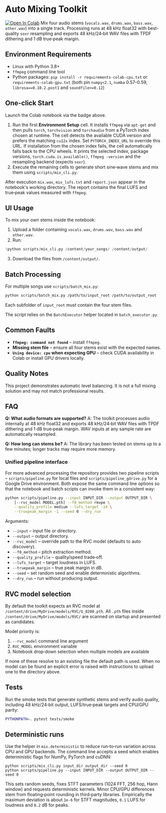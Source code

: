 # Auto Mixing Toolkit

[![Open In Colab](https://colab.research.google.com/assets/colab-badge.svg)](https://colab.research.google.com/github/FusinKoo/Jules-Test-02/blob/main/notebooks/demo.ipynb)
Mix four audio stems (`vocals.wav`, `drums.wav`, `bass.wav`, `other.wav`) into a single track.
Processing runs at 48 kHz float32 with best-quality `soxr` resampling and
exports 48 kHz/24‑bit WAV files with TPDF dithering and 1 dB true‑peak margin.

## Environment Requirements

- Linux with Python 3.8+
- `ffmpeg` command line tool
- Python packages: `pip install -r requirements-colab-cpu.txt` or `requirements-colab-gpu.txt`
  (both pin `numpy<2.1`, `numba` 0.57–0.59, `librosa==0.10.2.post1` and
  `soundfile>=0.12`)

## One-click Start

Launch the Colab notebook via the badge above.

1. Run the first **Environment Setup** cell. It installs `ffmpeg` via
   `apt-get` and then pulls `torch`, `torchvision` and `torchaudio` from a
   PyTorch index chosen at runtime. The cell detects the available CUDA
   version and prefers the matching `cu12x` index. Set
   `PYTORCH_INDEX_URL` to override this URL. If installation from the
   chosen index fails, the cell automatically falls back to the CPU wheels.
   It prints the selected index, package versions, `torch.cuda.is_available()`,
   `ffmpeg -version` and the resampling backend (expects `soxr`).
2. Execute the remaining cells to generate short sine‑wave stems and mix them
   using `scripts/mix_cli.py`.

After execution `mix.wav`, `mix_lufs.txt` and `report.json` appear in the notebook's working directory. The report contains the
final LUFS and true‑peak values measured with `ffmpeg`.

## UI Usage

To mix your own stems inside the notebook:

1. Upload a folder containing `vocals.wav`, `drums.wav`, `bass.wav` and `other.wav`.
2. Run:

```python
!python scripts/mix_cli.py /content/your_songs/ /content/output/
```

3. Download the files from `/content/output/`.

## Batch Processing

For multiple songs use `scripts/batch_mix.py`:

```bash
python scripts/batch_mix.py /path/to/input_root /path/to/output_root
```

Each subfolder of `input_root` must contain the four stem files.

The script relies on the `BatchExecutor` helper located in `batch_executor.py`.

## Common Faults

- **`ffmpeg: command not found`** – install `ffmpeg`.
- **Missing stem file** – ensure all four stems exist with the expected names.
- **`Using device: cpu` when expecting GPU** – check CUDA availability in Colab or install GPU drivers locally.

## Quality Notes

This project demonstrates automatic level balancing. It is not a full mixing solution and may not match professional results.

## FAQ

**Q: What audio formats are supported?**
A: The toolkit processes audio internally at 48 kHz float32 and exports
48 kHz/24‑bit WAV files with TPDF dithering and 1 dB true‑peak margin. WAV
inputs at any sample rate are automatically resampled.

**Q: How long can stems be?**
A: The library has been tested on stems up to a few minutes; longer tracks may require more memory.

### Unified pipeline interface

For more advanced processing the repository provides two pipeline scripts –
`scripts/pipeline.py` for local files and `scripts/pipeline_gdrive.py` for a
Google Drive environment. Both expose the same command line options so that the
notebook and batch scripts can invoke them in a consistent way:

```bash
python scripts/pipeline.py --input INPUT_DIR --output OUTPUT_DIR \
    [--rvc_model MODEL.pth] --f0_method rmvpe \
    --quality_profile medium --lufs_target -14 \
    --truepeak_margin -1 --seed 0 --dry_run
```

Arguments:

- `--input` – input file or directory.
- `--output` – output directory.
- `--rvc_model` – override path to the RVC model (defaults to auto discovery).
- `--f0_method` – pitch extraction method.
- `--quality_profile` – quality/speed trade‑off.
- `--lufs_target` – target loudness in LUFS.
- `--truepeak_margin` – true peak margin in dB.
- `--seed` – set random seed and enable deterministic algorithms.
- `--dry_run` – run without producing output.

## RVC model selection

By default the toolkit expects an RVC model at
`/content/drive/MyDrive/models/RVC/G_8200.pth`. All `.pth` files inside
`/content/drive/MyDrive/models/RVC/` are scanned on startup and presented as
candidates.

Model priority is:

1. `--rvc_model` command line argument
2. `RVC_MODEL` environment variable
3. Notebook drop‑down selection when multiple models are available

If none of these resolve to an existing file the default path is used. When no
model can be found an explicit error is raised with instructions to upload one
to the directory above.

## Tests

Run the smoke tests that generate synthetic stems and verify audio quality,
including 48 kHz/24‑bit output, LUFS/true‑peak targets and CPU/GPU parity:

```bash
PYTHONPATH=. pytest tests/smoke
```

## Deterministic runs

Use the helper in `mix.deterministic` to reduce run‑to‑run variation across
CPU and GPU backends. The command line accepts a seed which enables
deterministic flags for NumPy, PyTorch and cuDNN:

```
python scripts/mix_cli.py input_dir output_dir --seed 0
python scripts/pipeline.py --input INPUT_DIR --output OUTPUT_DIR --seed 0
```

This sets random seeds, fixes STFT parameters (1024 FFT, 256 hop, Hann window)
and requests deterministic kernels. Minor CPU/GPU differences stem from
floating‑point rounding in third‑party libraries. Empirically the maximum
deviation is about `1e-6` for STFT magnitudes, `0.1` LUFS for loudness and
`0.2` dB for peaks.
